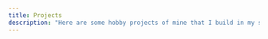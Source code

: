 ```yaml
---
title: Projects
description: "Here are some hobby projects of mine that I build in my spare time:"
---
```

